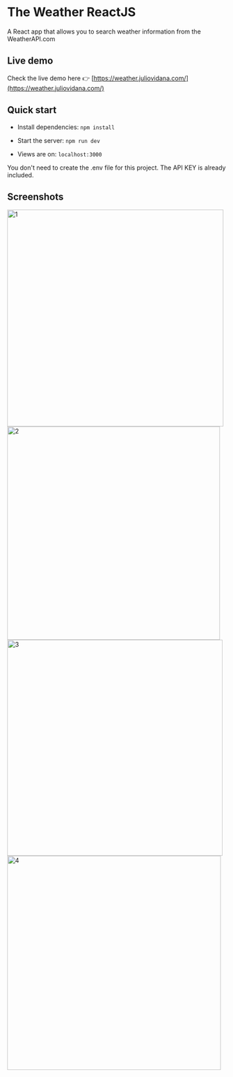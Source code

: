 # The Weather ReactJS
A React app that allows you to search weather information from the WeatherAPI.com

## Live demo

Check the live demo here 👉️ [https://weather.juliovidana.com/](https://weather.juliovidana.com/)

## Quick start
- Install dependencies: `npm install`

- Start the server: `npm run dev` 

- Views are on: `localhost:3000`

You don't need to create the .env file for this project. The API KEY is already included.

## Screenshots
<img width="497" alt="1" src="https://user-images.githubusercontent.com/49075496/128406595-62a8e5ba-7d42-48f0-8641-e1e95a5d1998.png">
<img width="489" alt="2" src="https://user-images.githubusercontent.com/49075496/128406713-27e368f1-c14f-4a8f-9e82-c3889feb980c.png">
<img width="495" alt="3" src="https://user-images.githubusercontent.com/49075496/128406739-37fd7bf8-b392-48b7-bac1-05667881e814.png">
<img width="491" alt="4" src="https://user-images.githubusercontent.com/49075496/128406763-12020107-d32b-4ed5-8488-cbd534b81fdb.png">
